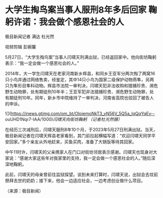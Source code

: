 # 大学生掏鸟案当事人服刑8年多后回家 鞠躬许诺：我会做个感恩社会的人

极目新闻记者 满达 杜光然

视频剪辑 彭婉馨

5月27日，“大学生掏鸟案”当事人闫啸天刑满出狱，已经返回家中。他向街坊鞠躬表示：“我一定会做一个感恩社会的人。”

2014年，大一学生闫啸天在老家河南新乡辉县，和同乡王亚军分两次掏了两窝16只小鸟并通过网络售卖，经鉴定，其中14只小鸟为国家二级保护动物燕隼，另两只为隼形目隼科动物。辉县市法院一审判决，闫啸天犯非法收购和猎捕珍贵、濒危野生动物罪，处有期徒刑10年半；王亚军犯非法猎捕珍贵、濒危野生动物罪，处有期徒刑10年。同年，新乡市中院维持了一审判决，河南省高院也驳回了被告人的申诉。

![](https://inews.gtimg.com/om_bt/OloiemoNkT3_vN56V_5Q5a_lqQqYqEv--
ouUHD1Nqr7-IAA/1000)_闫啸天向街坊鞠躬 （记者杜光然摄）_

在经历三次减刑后，闫啸天服刑8年10个月，于2023年5月27日刑满出狱。当天，极目新闻记者在闫啸天辉县老家看到，其门前拉起横幅写道：“欢迎闫啸天同学平安回家。”多个亲友从外地赶来，买鱼买肉，准备了大锅饭等待其回家。

中午11时许，闫啸天的父亲携家人在门口对街坊邻居表示感谢。闫啸天也现身对大家说：“感谢大家这些年对我家里的支持，我一定会做一个感恩社会的人。”随后深深地鞠躬。

此前，闫啸天的母亲曾前往监狱探望。谈到未来打算时，闫啸天说，出狱会去坟前祭拜去世的奶奶；接下来，他会一边适应社会，一边考虑创业做什么项目。

（来源：极目新闻）

